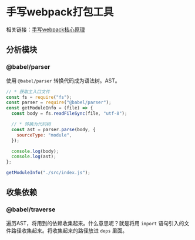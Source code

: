 # 手写webpack打包工具

相关链接：[手写webpack核心原理](https://juejin.cn/post/6854573217336541192)

## 分析模块

### @babel/parser

使用 `@babel/parser` 转换代码成为语法树。AST。

```js
// * 获取主入口文件
const fs = require("fs");
const parser = require("@babel/parser");
const getModuleInfo = (file) => {
  const body = fs.readFileSync(file, "utf-8");

  // * 转换为代码树
  const ast = parser.parse(body, {
    sourceType: "module",
  });

  console.log(body);
  console.log(ast);
};

getModuleInfo("./src/index.js");
```

## 收集依赖

### @babel/traverse

遍历AST，将用到的依赖收集起来。什么意思呢？就是将用 `import` 语句引入的文件路径收集起来。将收集起来的路径放进 `deps` 里面。

